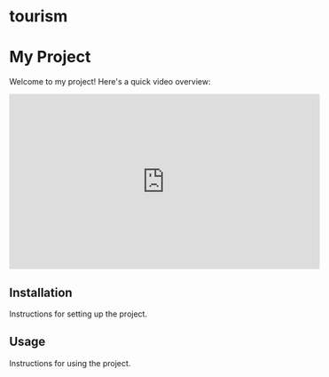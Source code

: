 # tourism
# My Project

Welcome to my project! Here's a quick video overview:

<iframe width="560" height="315" src="https://youtu.be/7lqtdzN4dbY?si=rUgd9eBlE1HEi0pZ" frameborder="0" allow="accelerometer; autoplay; clipboard-write; encrypted-media; gyroscope; picture-in-picture" allowfullscreen></iframe>

## Installation

Instructions for setting up the project.

## Usage

Instructions for using the project.
